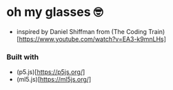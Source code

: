 # oh my glasses 🤓
* inspired by Daniel Shiffman from (The Coding Train)[https://www.youtube.com/watch?v=EA3-k9mnLHs]
### Built with
* (p5.js)[https://p5js.org/]
* (ml5.js)[https://ml5js.org/]